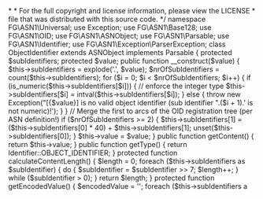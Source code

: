 <?php
/*
 * This file is part of the PHPASN1 library.
 *
 * Copyright © Friedrich Große <friedrich.grosse@gmail.com>
 *
 * For the full copyright and license information, please view the LICENSE
 * file that was distributed with this source code.
 */

namespace FG\ASN1\Universal;

use Exception;
use FG\ASN1\Base128;
use FG\ASN1\OID;
use FG\ASN1\ASNObject;
use FG\ASN1\Parsable;
use FG\ASN1\Identifier;
use FG\ASN1\Exception\ParserException;

class ObjectIdentifier extends ASNObject implements Parsable
{
    protected $subIdentifiers;
    protected $value;

    public function __construct($value)
    {
        $this->subIdentifiers = explode('.', $value);
        $nrOfSubIdentifiers = count($this->subIdentifiers);

        for ($i = 0; $i < $nrOfSubIdentifiers; $i++) {
            if (is_numeric($this->subIdentifiers[$i])) {
                // enforce the integer type
                $this->subIdentifiers[$i] = intval($this->subIdentifiers[$i]);
            } else {
                throw new Exception("[{$value}] is no valid object identifier (sub identifier ".($i + 1).' is not numeric)!');
            }
        }

        // Merge the first to arcs of the OID registration tree (per ASN definition!)
        if ($nrOfSubIdentifiers >= 2) {
            $this->subIdentifiers[1] = ($this->subIdentifiers[0] * 40) + $this->subIdentifiers[1];
            unset($this->subIdentifiers[0]);
        }

        $this->value = $value;
    }

    public function getContent()
    {
        return $this->value;
    }

    public function getType()
    {
        return Identifier::OBJECT_IDENTIFIER;
    }

    protected function calculateContentLength()
    {
        $length = 0;
        foreach ($this->subIdentifiers as $subIdentifier) {
            do {
                $subIdentifier = $subIdentifier >> 7;
                $length++;
            } while ($subIdentifier > 0);
        }

        return $length;
    }

    protected function getEncodedValue()
    {
        $encodedValue = '';
        foreach ($this->subIdentifiers a